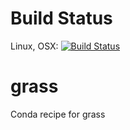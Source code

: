 # Build Status

Linux, OSX: [![Build
Status](https://travis-ci.org/csdms-stack/grass-recipe.svg?branch=master)](https://travis-ci.org/csdms-stack/grass-recipe)

# grass
Conda recipe for grass
